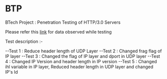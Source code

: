# BTP
BTech Project : Penetration Testing of HTTP/3.0 Servers

Please refer this [link](https://docs.google.com/spreadsheets/d/1ZE054cPGCeKJPBYxYVIoUHg8xfsUcd1ONLdCBlewVqs/edit?usp=sharing) for data observed while testing 

Test description :-

--Test 1 : Reduce header length of UDP Layer
--Test 2 : Changed frag flag of IP layer
--Test 3 : Changed the flag of IP layer and dport in UDP layer
--Test 4 : Changed IP Version and header length in IP version
--Test 5 : Changed ihl variable in IP layer, Reduced header length in UDP layer and changed IP's Id

